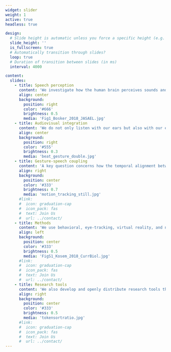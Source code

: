 ```yaml
---
widget: slider
weight: 1
active: true
headless: true

design:
  # Slide height is automatic unless you force a specific height (e.g. '400px')
  slide_height: ''
  is_fullscreen: true
  # Automatically transition through slides?
  loop: true
  # Duration of transition between slides (in ms)
  interval: 4000

content:
  slides:
    - title: Speech perception
      content: 'We investigate how the human brain perceives sounds and words from speech.'
      align: center
      background:
        position: right
        color: '#666'
        brightness: 0.5
        media: 'Fig1_Bosker_2018_JASAEL.jpg'
    - title: Audiovisual integration
      content: 'We do not only listen with our ears but also with our eyes, using lip movements, facial expressions, and hand gestures to perceive speech.'
      align: center
      background:
        position: right
        color: '#555'
        brightness: 0.3
        media: 'beat_gesture_double.jpg'
    - title: Gesture-speech coupling
      content: 'A key question concerns how the temporal alignment between gesture and speech shapes what we hear.'
      align: right
      background:
        position: center
        color: '#333'
        brightness: 0.7
        media: 'motion_tracking_still.jpg'
      #link:
      #  icon: graduation-cap
      #  icon_pack: fas
      #  text: Join Us
      #  url: ../contact/
    - title: Methods
      content: 'We use behavioral, eye-tracking, virtual reality, and neuroimaging methods in our experiments.'
      align: left
      background:
        position: center
        color: '#333'
        brightness: 0.5
        media: 'FigS1_Kosem_2018_CurrBiol.jpg'
      #link:
      #  icon: graduation-cap
      #  icon_pack: fas
      #  text: Join Us
      #  url: ../contact/
    - title: Research tools
      content: 'We also develop and openly distribute research tools that support and speed up data collection, annotation, and analysis.'
      align: right
      background:
        position: center
        color: '#333'
        brightness: 0.5
        media: 'tokensortratio.jpg'
      #link:
      #  icon: graduation-cap
      #  icon_pack: fas
      #  text: Join Us
      #  url: ../contact/
---
```


